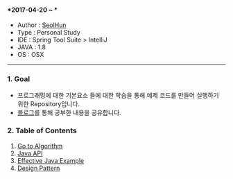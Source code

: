 #### *2017-04-20 ~ *  
- Author : [SeolHun](http://github.com/SeolHun)
- Type : Personal Study
- IDE : Spring Tool Suite > IntelliJ
- JAVA : 1.8
- OS : OSX
---
### 1. Goal
- 프로그래밍에 대한 기본요소 들에 대한 학습을 통해 예제 코드를 만들어 실행하기 위한 Repository입니다.
- [블로그](http://postitforhooney.tistory.com/entry/Important-%ED%94%84%EB%A1%9C%EA%B7%B8%EB%9E%98%EB%A8%B8%EB%A1%9C%EC%84%9C-%EC%A7%88%EB%AC%B8%EC%97%90-%EC%A0%95%EB%8B%B5%EC%9D%84-%EC%B0%BE%EA%B8%B0-%EC%9C%84%ED%95%B4-%EB%85%B8%EB%A0%A5%ED%95%98%EB%8A%94-%EC%97%AC%EC%A0%95-%EC%A7%88%EB%AC%B8%EC%97%90-%EB%8B%B5%ED%95%98%EA%B8%B0)를 통해 공부한 내용을 공유합니다.

### 2. Table of Contents
1. [Go to Algorithm](https://github.com/Seolhun/java-example/tree/master/src/main/java/com/algorithm)
2. [Java API](https://github.com/Seolhun/java-example/tree/master/src/main/java/com/api)
3. [Effective Java Example](https://github.com/Seolhun/java-example/tree/master/src/main/java/com/effective/)
4. [Design Pattern](https://github.com/Seolhun/java-example/tree/master/src/main/java/com/pattern/)
